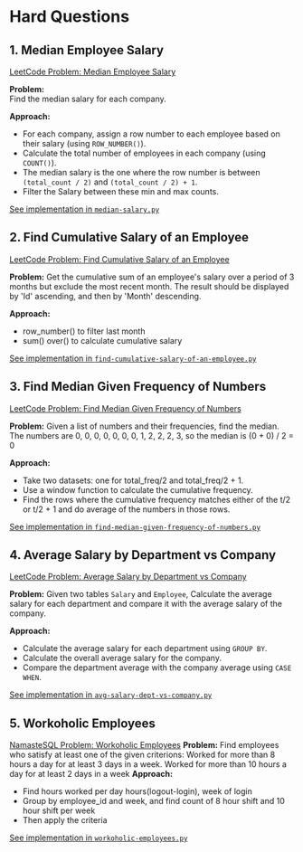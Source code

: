 # Hard Questions

## 1. Median Employee Salary

[LeetCode Problem: Median Employee Salary](https://leetcode.com/problems/median-employee-salary/description/)

**Problem:**  
Find the median salary for each company.

**Approach:**  
- For each company, assign a row number to each employee based on their salary (using `ROW_NUMBER()`).
- Calculate the total number of employees in each company (using `COUNT()`).
- The median salary is the one where the row number is between `(total_count / 2)` and `(total_count / 2) + 1`.
- Filter the Salary between these min and max counts. 

[See implementation in `median-salary.py`](../SQL/hard/median-salary/median-salary.py)

## 2. Find Cumulative Salary of an Employee
[LeetCode Problem: Find Cumulative Salary of an Employee](https://leetcode.com/problems/find-cumulative-salary-of-an-employee/description/)

**Problem:**
Get the cumulative sum of an employee's salary over a period of 3 months but exclude the most recent month.
The result should be displayed by 'Id' ascending, and then by 'Month' descending.

**Approach:**  
- row_number() to filter last month 
- sum() over() to calculate cumulative salary

[See implementation in `find-cumulative-salary-of-an-employee.py`](../SQL/hard/find-cumulative-salary-of-an-employee/find-cumulative-salary-of-an-employee.py)

## 3. Find Median Given Frequency of Numbers
[LeetCode Problem: Find Median Given Frequency of Numbers](https://leetcode.com/problems/find-median-given-frequency-of-numbers/description/)

**Problem:**
Given a list of numbers and their frequencies, find the median.
The numbers are 0, 0, 0, 0, 0, 0, 0, 1, 2, 2, 2, 3, so the median is (0 + 0) / 2 = 0

**Approach:**
- Take two datasets: one for total_freq/2 and total_freq/2 + 1.
- Use a window function to calculate the cumulative frequency.
- Find the rows where the cumulative frequency matches either of the t/2 or t/2 + 1 and do average of the numbers in those rows.

[See implementation in `find-median-given-frequency-of-numbers.py`](../SQL/hard/find-median-given-frequency-of-numbers/find-median-given-frequency-of-numbers.py)

## 4. Average Salary by Department vs Company
[LeetCode Problem: Average Salary by Department vs Company](https://leetcode.com/problems/average-salary-by-department-vs-company/description/)

**Problem:**
Given two tables `Salary` and `Employee`,
Calculate the average salary for each department and compare it with the average salary of the company.

**Approach:**
- Calculate the average salary for each department using `GROUP BY`.
- Calculate the overall average salary for the company.
- Compare the department average with the company average using `CASE WHEN`.

[See implementation in `avg-salary-dept-vs-company.py`](../SQL/hard/avg-salary-dept-vs-company/avg-salary-dept-vs-company.py)

## 5. Workoholic Employees
[NamasteSQL Problem: Workoholic Employees](https://www.namastesql.com/coding-problem/14-workaholics-employees?question_type=0&level_id=92CC513C7F7A5974)
**Problem:**
Find employees who satisfy at least one of the given criterions:
 Worked for more than 8 hours a day for at least 3 days in a week. 
 Worked for more than 10 hours a day for at least 2 days in a week
**Approach:**
- Find hours worked per day hours(logout-login), week of login
- Group by employee_id and week, and find count of 8 hour shift and 10 hour shift per week
- Then apply the criteria

[See implementation in `workoholic-employees.py`](../SQL/hard/workoholic-employees/workoholic-employees.py)